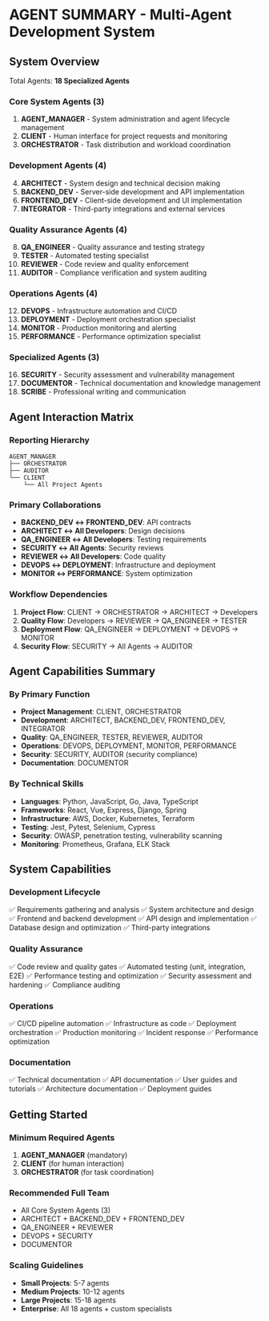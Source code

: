 # AGENT SUMMARY - Multi-Agent Development System

## System Overview
Total Agents: **18 Specialized Agents**

### Core System Agents (3)
1. **AGENT_MANAGER** - System administration and agent lifecycle management
2. **CLIENT** - Human interface for project requests and monitoring  
3. **ORCHESTRATOR** - Task distribution and workload coordination

### Development Agents (4)
4. **ARCHITECT** - System design and technical decision making
5. **BACKEND_DEV** - Server-side development and API implementation
6. **FRONTEND_DEV** - Client-side development and UI implementation
7. **INTEGRATOR** - Third-party integrations and external services

### Quality Assurance Agents (4)
8. **QA_ENGINEER** - Quality assurance and testing strategy
9. **TESTER** - Automated testing specialist
10. **REVIEWER** - Code review and quality enforcement
11. **AUDITOR** - Compliance verification and system auditing

### Operations Agents (4)
12. **DEVOPS** - Infrastructure automation and CI/CD
13. **DEPLOYMENT** - Deployment orchestration specialist
14. **MONITOR** - Production monitoring and alerting
15. **PERFORMANCE** - Performance optimization specialist

### Specialized Agents (3)
16. **SECURITY** - Security assessment and vulnerability management
17. **DOCUMENTOR** - Technical documentation and knowledge management
18. **SCRIBE** - Professional writing and communication

## Agent Interaction Matrix

### Reporting Hierarchy
```
AGENT_MANAGER
├── ORCHESTRATOR
├── AUDITOR
└── CLIENT
    └── All Project Agents
```

### Primary Collaborations
- **BACKEND_DEV ↔ FRONTEND_DEV**: API contracts
- **ARCHITECT ↔ All Developers**: Design decisions
- **QA_ENGINEER ↔ All Developers**: Testing requirements
- **SECURITY ↔ All Agents**: Security reviews
- **REVIEWER ↔ All Developers**: Code quality
- **DEVOPS ↔ DEPLOYMENT**: Infrastructure and deployment
- **MONITOR ↔ PERFORMANCE**: System optimization

### Workflow Dependencies
1. **Project Flow**: CLIENT → ORCHESTRATOR → ARCHITECT → Developers
2. **Quality Flow**: Developers → REVIEWER → QA_ENGINEER → TESTER
3. **Deployment Flow**: QA_ENGINEER → DEPLOYMENT → DEVOPS → MONITOR
4. **Security Flow**: SECURITY → All Agents → AUDITOR

## Agent Capabilities Summary

### By Primary Function
- **Project Management**: CLIENT, ORCHESTRATOR
- **Development**: ARCHITECT, BACKEND_DEV, FRONTEND_DEV, INTEGRATOR
- **Quality**: QA_ENGINEER, TESTER, REVIEWER, AUDITOR
- **Operations**: DEVOPS, DEPLOYMENT, MONITOR, PERFORMANCE
- **Security**: SECURITY, AUDITOR (security compliance)
- **Documentation**: DOCUMENTOR

### By Technical Skills
- **Languages**: Python, JavaScript, Go, Java, TypeScript
- **Frameworks**: React, Vue, Express, Django, Spring
- **Infrastructure**: AWS, Docker, Kubernetes, Terraform
- **Testing**: Jest, Pytest, Selenium, Cypress
- **Security**: OWASP, penetration testing, vulnerability scanning
- **Monitoring**: Prometheus, Grafana, ELK Stack

## System Capabilities

### Development Lifecycle
✅ Requirements gathering and analysis
✅ System architecture and design
✅ Frontend and backend development
✅ API design and implementation
✅ Database design and optimization
✅ Third-party integrations

### Quality Assurance
✅ Code review and quality gates
✅ Automated testing (unit, integration, E2E)
✅ Performance testing and optimization
✅ Security assessment and hardening
✅ Compliance auditing

### Operations
✅ CI/CD pipeline automation
✅ Infrastructure as code
✅ Deployment orchestration
✅ Production monitoring
✅ Incident response
✅ Performance optimization

### Documentation
✅ Technical documentation
✅ API documentation
✅ User guides and tutorials
✅ Architecture documentation
✅ Deployment guides

## Getting Started

### Minimum Required Agents
1. **AGENT_MANAGER** (mandatory)
2. **CLIENT** (for human interaction)
3. **ORCHESTRATOR** (for task coordination)

### Recommended Full Team
- All Core System Agents (3)
- ARCHITECT + BACKEND_DEV + FRONTEND_DEV
- QA_ENGINEER + REVIEWER
- DEVOPS + SECURITY
- DOCUMENTOR

### Scaling Guidelines
- **Small Projects**: 5-7 agents
- **Medium Projects**: 10-12 agents
- **Large Projects**: 15-18 agents
- **Enterprise**: All 18 agents + custom specialists